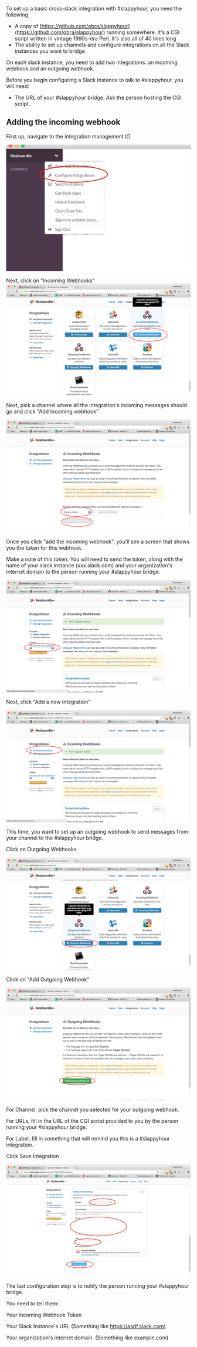   

To set up a basic cross-slack integration with #slappyhour,
  you need the following

*   A copy of [https://github.com/obra/slappyhour](https://github.com/obra/slappyhour)
    running somewhere. It's a CGI script written in vintage
    1990s-era Perl. It's also all of 40 lines long
*   The ability to set up channels and configure integrations
    on all the Slack instances you want to bridge

On each slack instance, you need to add two integrations: an
  incoming webhook and an outgoing webhook.

Before you begin configuring a Slack Instance to talk to
  #slappyhour, you will need:

*   The URL of your #slappyhour bridge. Ask the person hosting
    the CGI script.

## Adding the incoming webhook

First up, navigate to the integration management IO

![](images/image00.png)

Next, click on "Incoming Webhooks" ![](images/image05.png)

Next, pick a channel where all the integration's incoming
  messages should go and click "Add Incoming webhook"

![](images/image01.png)

Once you click "add the incoming webhook", you'll see a screen
  that shows you the token for this webhook.

Make a note of this token. You will need to send the token,
  along with the name of your slack instance (xxx.slack.com) and
  your organization's internet domain to the person running your
  #slappyhour bridge.

![](images/image02.png)

Next, click "Add a new integration"

![](images/image07.png)

This time, you want to set up an outgoing webhook to send
  messages from your channel to the #slappyhour bridge.

Click on Outgoing Webhooks.

![](images/image06.png)

Click on "Add Outgoing Webhook"

![](images/image04.png)

For Channel, pick the channel you selected for your outgoing
  webhook.

For URLs, fill in the URL of the CGI script provided to you by
  the person running your #slappyhour bridge.

For Label, fill in something that will remind you this is a
  #slappyhour integration.

Click Save Integration

![](images/image03.png)

The last configuration step is to notify the person running
  your #slappyhour bridge.

You need to tell them:

Your Incoming Webhook Token

Your Slack Instance's URL (Something like
  https://asdf.slack.com)

Your organization's internet domain. (Something like
  example.com)